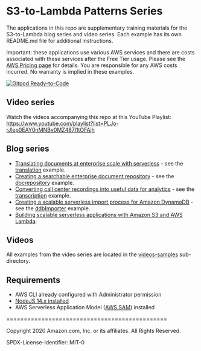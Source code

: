 # S3-to-Lambda Patterns Series

The applications in this repo are supplementary training materials for the S3-to-Lambda blog series and video series. Each example has its own README.md file for additional instructions.

Important: these applications use various AWS services and there are costs associated with these services after the Free Tier usage. Please see the [AWS Pricing page](https://aws.amazon.com/pricing/) for details. You are responsible for any AWS costs incurred. No warranty is implied in these examples.

[![Gitpod Ready-to-Code](https://img.shields.io/badge/Gitpod-Ready--to--Code-blue?logo=gitpod)](https://gitpod.io/from-referrer/)

## Video series

Watch the videos accompanying this repo at this YouTube Playlist:
https://www.youtube.com/playlist?list=PLJo-rJlep0EAY0nMNBv0MZ487l1tOFAjh

## Blog series

- [Translating documents at enterprise scale with serverless](https://aws.amazon.com/blogs/compute/translating-documents-at-enterprise-scale-with-serverless/) - see the [translation](./translation) example.
- [Creating a searchable enterprise document repository](https://aws.amazon.com/blogs/compute/creating-a-searchable-enterprise-document-repository/) - see the [docrepository](./docrepository) example.
- [Converting call center recordings into useful data for analytics](https://aws.amazon.com/blogs/compute/converting-call-center-recordings-into-useful-data-for-analytics/) - see the [transcription](./transcription) example.
- [Creating a scalable serverless import process for Amazon DynamoDB](https://aws.amazon.com/blogs/compute/creating-a-scalable-serverless-import-process-for-amazon-dynamodb/) - see the [ddbImporter](./ddbImporter) example.
- [Building scalable serverless applications with Amazon S3 and AWS Lambda](https://aws.amazon.com/blogs/compute/building-scalable-serverless-applications-with-amazon-s3-and-aws-lambda/).

## Videos

All examples from the video series are located in the [videos-samples](./videos-samples) sub-directory.

## Requirements

* AWS CLI already configured with Administrator permission
* [NodeJS 14.x installed](https://nodejs.org/en/download/)
* AWS Serverless Application Model ([AWS SAM](https://aws.amazon.com/serverless/sam/)) installed

==============================================

Copyright 2020 Amazon.com, Inc. or its affiliates. All Rights Reserved.

SPDX-License-Identifier: MIT-0
